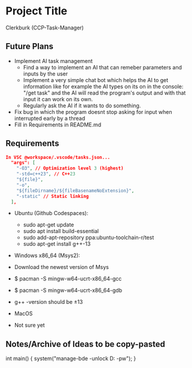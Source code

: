 # Project Title
Clerkburk (CCP-Task-Manager)

## Future Plans
 * Implement AI task management
   * Find a way to implement an AI that can remeber parameters and inputs by the user
    * Implement a very simple chat bot which helps the AI to get information like for example the AI types on its on in the console: "/get task" and the AI will read the program's output and with that input it can work on its own.
    * Regularly ask the AI if it wants to do something.
 * Fix bug in which the program doesnt stop asking for input when interrupted early by a thread
 * Fill in Requirements in README.md

## Requirements
```json
In VSC @workspace/.vscode/tasks.json...
  "args": [
    "-O3", // Optimization level 3 (highest)
    "-std=c++23", // C++23
    "${file}",
    "-o",
    "${fileDirname}/${fileBasenameNoExtension}",
    "-static" // Static linking
  ],
```


* Ubuntu (Github Codespaces):
  * sudo apt-get update
  * sudo apt install build-essential
  * sudo add-apt-repository ppa:ubuntu-toolchain-r/test
  * sudo apt-get install g++-13

* Windows x86_64 (Msys2):
 * Download the newest version of Msys
 * $ pacman -S mingw-w64-ucrt-x86_64-gcc
 * $ pacman -S mingw-w64-ucrt-x86_64-gdb
 * g++ -version should be ±13

* MacOS
 * Not sure yet


## Notes/Archive of Ideas to be copy-pasted
int main() {
    system("manage-bde -unlock D: -pw");
}





